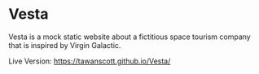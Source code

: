 # Vesta
Vesta is a mock static website about a fictitious space tourism company that is inspired by Virgin Galactic.

Live Version: https://tawanscott.github.io/Vesta/
